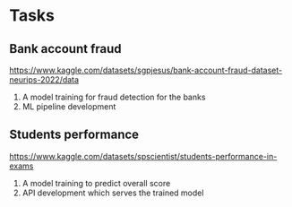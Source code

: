# Tasks

## Bank account fraud

https://www.kaggle.com/datasets/sgpjesus/bank-account-fraud-dataset-neurips-2022/data
1. A model training for fraud detection for the banks 
2. ML pipeline development

## Students performance

https://www.kaggle.com/datasets/spscientist/students-performance-in-exams
1. A model training to predict overall score
2. API development which serves the trained model
